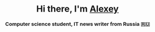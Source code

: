 ### <h1 align="center">Hi there, I'm <a href="https://daniilshat.ru/" target="_blank">Alexey</a></h1>
<h3 align="center">Computer science student, IT news writer from Russia 🇷🇺</h3>


<!--
**AKhomanko/Akhomanko** is a ✨ _special_ ✨ repository because its `README.md` (this file) appears on your GitHub profile.

Here are some ideas to get you started:
- 🔭 I’m currently working on ...
- 🌱 I’m currently learning ...
- 👯 I’m looking to collaborate on ...
- 🤔 I’m looking for help with ...
- 💬 Ask me about ...
- 📫 How to reach me: ...
- 😄 Pronouns: ...
- ⚡ Fun fact: ...
-->

